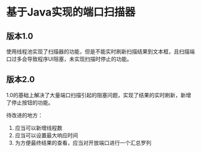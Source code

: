 # 基于Java实现的端口扫描器

## 版本1.0 

使用线程池实现了扫描器的功能，但是不能实时刷新扫描结果到文本框，且扫描端口过多会导致程序UI阻塞，未实现扫描时停止的功能。

## 版本2.0

1.0的基础上解决了大量端口扫描引起的阻塞问题，实现了结果的实时刷新，新增了停止按钮的功能。

待改进的地方：

1. 应当可以新增线程数
2. 应当可以设置最大响应时间
3. 为方便最终结果的查看，应当对开放端口进行一个汇总罗列